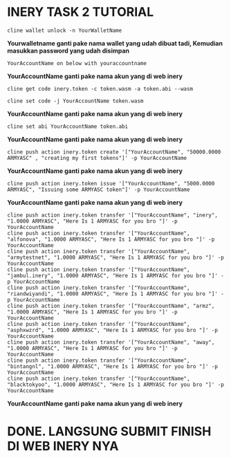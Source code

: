 # INERY TASK 2 TUTORIAL

```
cline wallet unlock -n YourWalletName
```
**Yourwalletname ganti pake nama wallet yang udah dibuat tadi, Kemudian masukkan password yang udah disimpan**

```
YourAccountName on below with youraccountname
```
**YourAccountName ganti pake nama akun yang di web inery**

```
cline get code inery.token -c token.wasm -a token.abi --wasm
```

```
cline set code -j YourAccountName token.wasm
```
**YourAccountName ganti pake nama akun yang di web inery**

```
cline set abi YourAccountName token.abi
```
**YourAccountName ganti pake nama akun yang di web inery**

```
cline push action inery.token create '["YourAccountName", "50000.0000 ARMYASC" , "creating my first tokens"]' -p YourAccountName
```
**YourAccountName ganti pake nama akun yang di web inery**

```
cline push action inery.token issue '["YourAccountName", "5000.0000 ARMYASC", "Issuing some ARMYASC token"]' -p YourAccountName
```
**YourAccountName ganti pake nama akun yang di web inery**

```
cline push action inery.token transfer '["YourAccountName", "inery", "1.0000 ARMYASC", "Here Is 1 ARMYASC for you bro "]' -p YourAccountName
cline push action inery.token transfer '["YourAccountName", "alfonova", "1.0000 ARMYASC", "Here Is 1 ARMYASC for you bro "]' -p YourAccountName
cline push action inery.token transfer '["YourAccountName", "armytestnet", "1.0000 ARMYASC", "Here Is 1 ARMYASC for you bro "]' -p YourAccountName
cline push action inery.token transfer '["YourAccountName", "jambul.inery", "1.0000 ARMYASC", "Here Is 1 ARMYASC for you bro "]' -p YourAccountName
cline push action inery.token transfer '["YourAccountName", "riandwiyandi", "1.0000 ARMYASC", "Here Is 1 ARMYASC for you bro "]' -p YourAccountName
cline push action inery.token transfer '["YourAccountName", "armz", "1.0000 ARMYASC", "Here Is 1 ARMYASC for you bro "]' -p YourAccountName
cline push action inery.token transfer '["YourAccountName", "asphxwzrd", "1.0000 ARMYASC", "Here Is 1 ARMYASC for you bro "]' -p YourAccountName
cline push action inery.token transfer '["YourAccountName", "away", "1.0000 ARMYASC", "Here Is 1 ARMYASC for you bro "]' -p YourAccountName
cline push action inery.token transfer '["YourAccountName", "bintangnl", "1.0000 ARMYASC", "Here Is 1 ARMYASC for you bro "]' -p YourAccountName
cline push action inery.token transfer '["YourAccountName", "blacktokyoo", "1.0000 ARMYASC", "Here Is 1 ARMYASC for you bro "]' -p YourAccountName
```
**YourAccountName ganti pake nama akun yang di web inery**

# DONE. LANGSUNG SUBMIT FINISH DI WEB INERY NYA
